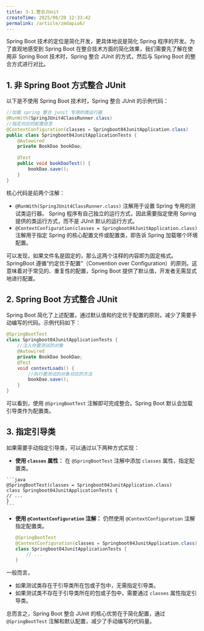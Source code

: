 ```yaml
---
title: 3-1.整合JUnit
createTime: 2025/06/20 12:33:42
permalink: /article/zmdapio6/
---
```

Spring Boot 技术的定位是简化开发，更具体地说是简化 Spring 程序的开发。为了直观地感受到 Spring Boot 在整合技术方面的简化效果，我们需要先了解在使用非 Spring Boot 技术时，Spring 整合 JUnit 的方式，然后与 Spring Boot 的整合方式进行对比。

## **1. 非 Spring Boot 方式整合 JUnit**

以下是不使用 Spring Boot 技术时，Spring 整合 JUnit 的示例代码：

```java
//加载 spring 整合 junit 专用的类运行器
@RunWith(SpringJUnit4ClassRunner.class)
//指定对应的配置信息
@ContextConfiguration(classes = Springboot04JunitApplication.class)  
public class Springboot04JunitApplicationTests {  
    @Autowired  
    private BookDao bookDao;  
  
    @Test  
    public void bookDaoTest() {  
        bookDao.save();  
    }  
}
```

核心代码是前两个注解：

- `@RunWith(SpringJUnit4ClassRunner.class)` 注解用于设置 Spring 专用的测试类运行器。
	Spring 程序有自己独立的运行方式，因此需要指定使用 Spring 提供的类运行方式，而不是 JUnit 默认的运行方式。
- `@ContextConfiguration(classes = Springboot04JunitApplication.class)` 注解用于指定 Spring 的核心配置文件或配置类，即告诉 Spring 加载哪个环境配置。

可以发现，如果文件名是固定的，那么这两个注释的内容即为固定格式。SpringBoot 遵循“约定优于配置”（Convention over Configuration）的原则。这意味着对于常见的、重复性的配置，Spring Boot 提供了默认值，开发者无需显式地进行配置。

## **2. Spring Boot 方式整合 JUnit**

Spring Boot 简化了上述配置，通过默认值和约定优于配置的原则，减少了需要手动编写的代码。示例代码如下：

```java
@SpringBootTest
class Springboot04JunitApplicationTests {
    //注入你要测试的对象
    @Autowired
    private BookDao bookDao;
    @Test
    void contextLoads() {
        //执行要测试的对象对应的方法
        bookDao.save();
    }
}
```

可以看到，使用 `@SpringBootTest` 注解即可完成整合。Spring Boot 默认会加载引导类作为配置类。

## **3. 指定引导类**

如果需要手动指定引导类，可以通过以下两种方式实现：

*    **使用 `classes` 属性：** 在 `@SpringBootTest` 注解中添加 `classes` 属性，指定配置类。

	```java
	@SpringBootTest(classes = Springboot04JunitApplication.class)
	class Springboot04JunitApplicationTests {
	// ...
	}
	```

*   **使用 `@ContextConfiguration` 注解：** 仍然使用 `@ContextConfiguration` 注解指定配置类。
	```java
	@SpringBootTest
	@ContextConfiguration(classes = Springboot04JunitApplication.class)
	class Springboot04JunitApplicationTests {
		// ...
	}
	```

一般而言，

* 如果测试类存在于引导类所在包或子包中，无需指定引导类。
* 如果测试类不存在于引导类所在的包或子包中，需要通过 `classes` 属性指定引导类。

总而言之，Spring Boot 整合 JUnit 的核心优势在于简化配置，通过 `@SpringBootTest` 注解和默认配置，减少了手动编写的代码量。
